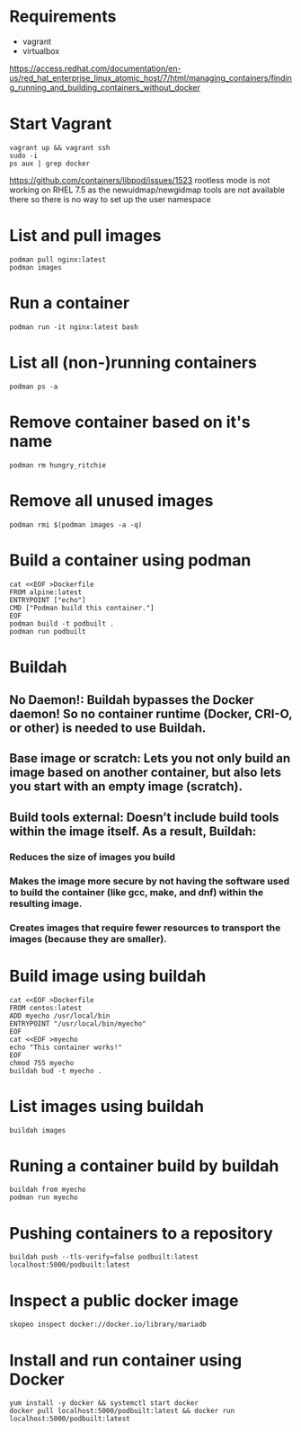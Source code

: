 # Requirements

- vagrant
- virtualbox

https://access.redhat.com/documentation/en-us/red_hat_enterprise_linux_atomic_host/7/html/managing_containers/finding_running_and_building_containers_without_docker

# Start Vagrant
```
vagrant up && vagrant ssh
sudo -i
ps aux | grep docker
```

https://github.com/containers/libpod/issues/1523
rootless mode is not working on RHEL 7.5 as the newuidmap/newgidmap tools are not available there so there is no way to set up the user namespace

# List and pull images
```
podman pull nginx:latest
podman images
```

# Run a container
```
podman run -it nginx:latest bash
```

# List all (non-)running containers
```
podman ps -a
```

# Remove container based on it's name
```
podman rm hungry_ritchie
```

# Remove all unused images
```
podman rmi $(podman images -a -q)
```

# Build a container using podman
```
cat <<EOF >Dockerfile
FROM alpine:latest
ENTRYPOINT ["echo"]
CMD ["Podman build this container."]
EOF
podman build -t podbuilt .
podman run podbuilt

```

# Buildah
## No Daemon!: Buildah bypasses the Docker daemon! So no container runtime (Docker, CRI-O, or other) is needed to use Buildah.
## Base image or scratch: Lets you not only build an image based on another container, but also lets you start with an empty image (scratch).
## Build tools external: Doesn’t include build tools within the image itself. As a result, Buildah:
### Reduces the size of images you build
### Makes the image more secure by not having the software used to build the container (like gcc, make, and dnf) within the resulting image.
### Creates images that require fewer resources to transport the images (because they are smaller).


# Build image using buildah
```
cat <<EOF >Dockerfile
FROM centos:latest
ADD myecho /usr/local/bin
ENTRYPOINT "/usr/local/bin/myecho"
EOF
cat <<EOF >myecho
echo "This container works!"
EOF
chmod 755 myecho
buildah bud -t myecho .
```

# List images using buildah
```
buildah images
```

# Runing a container build by buildah
```
buildah from myecho
podman run myecho
```

# Pushing containers to a repository
```
buildah push --tls-verify=false podbuilt:latest localhost:5000/podbuilt:latest
```

# Inspect a public docker image
```
skopeo inspect docker://docker.io/library/mariadb
```


# Install and run container using Docker
```
yum install -y docker && systemctl start docker
docker pull localhost:5000/podbuilt:latest && docker run localhost:5000/podbuilt:latest
```
